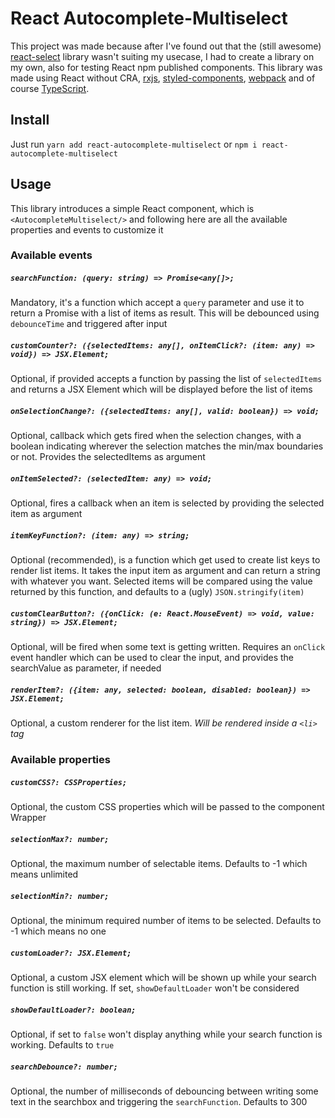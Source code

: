 # React Autocomplete-Multiselect

This project was made because after I've found out that the (still awesome) [react-select](https://react-select.com/) library wasn't suiting my usecase, I had to create a library on my own, also for testing React npm published components. This library was made using React without CRA, [rxjs](https://rxjs.dev/guide/overview), [styled-components](https://styled-components.com/), [webpack](https://webpack.js.org/) and of course [TypeScript](https://www.typescriptlang.org/).

## Install

Just run `yarn add react-autocomplete-multiselect` or `npm i react-autocomplete-multiselect`

## Usage

This library introduces a simple React component, which is `<AutocompleteMultiselect/>` and following here are all the available properties and events to customize it

### Available events

##### `searchFunction: (query: string) => Promise<any[]>;`

Mandatory, it's a function which accept a `query` parameter and use it to return a Promise with a list of items as result. This will be debounced using `debounceTime` and triggered after input

##### `customCounter?: ({selectedItems: any[], onItemClick?: (item: any) => void}) => JSX.Element;`

Optional, if provided accepts a function by passing the list of `selectedItems` and returns a JSX Element which will be displayed before the list of items

##### `onSelectionChange?: ({selectedItems: any[], valid: boolean}) => void;`

Optional, callback which gets fired when the selection changes, with a boolean indicating wherever the selection matches the min/max boundaries or not. Provides the selectedItems as argument

##### `onItemSelected?: (selectedItem: any) => void;`

Optional, fires a callback when an item is selected by providing the selected item as argument

##### `itemKeyFunction?: (item: any) => string;`

Optional (recommended), is a function which get used to create list keys to render list items. It takes the input item as argument and can return a string with whatever you want. Selected items will be compared using the value returned by this function, and defaults to a (ugly) `JSON.stringify(item)`

##### `customClearButton?: ({onClick: (e: React.MouseEvent) => void, value: string}) => JSX.Element;`

Optional, will be fired when some text is getting written. Requires an `onClick` event handler which can be used to clear the input, and provides the searchValue as parameter, if needed

##### `renderItem?: ({item: any, selected: boolean, disabled: boolean}) => JSX.Element;`

Optional, a custom renderer for the list item. _Will be rendered inside a `<li>` tag_

### Available properties

##### `customCSS?: CSSProperties;`

Optional, the custom CSS properties which will be passed to the component Wrapper

##### `selectionMax?: number;`

Optional, the maximum number of selectable items. Defaults to -1 which means unlimited

##### `selectionMin?: number;`

Optional, the minimum required number of items to be selected. Defaults to -1 which means no one

##### `customLoader?: JSX.Element;`

Optional, a custom JSX element which will be shown up while your search function is still working. If set, `showDefaultLoader` won't be considered

##### `showDefaultLoader?: boolean;`

Optional, if set to `false` won't display anything while your search function is working. Defaults to `true`

##### `searchDebounce?: number;`

Optional, the number of milliseconds of debouncing between writing some text in the searchbox and triggering the `searchFunction`. Defaults to 300
